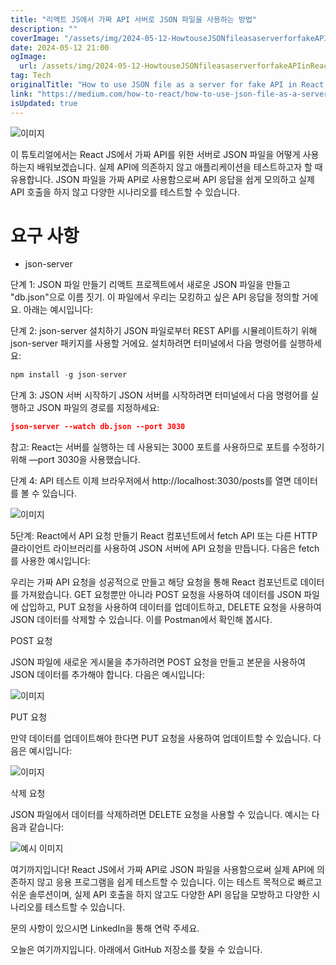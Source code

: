 ```yaml
---
title: "리액트 JS에서 가짜 API 서버로 JSON 파일을 사용하는 방법"
description: ""
coverImage: "/assets/img/2024-05-12-HowtouseJSONfileasaserverforfakeAPIinReactJS_0.png"
date: 2024-05-12 21:00
ogImage: 
  url: /assets/img/2024-05-12-HowtouseJSONfileasaserverforfakeAPIinReactJS_0.png
tag: Tech
originalTitle: "How to use JSON file as a server for fake API in React JS"
link: "https://medium.com/how-to-react/how-to-use-json-file-as-a-server-for-fake-api-in-react-js-6b72606023b7"
isUpdated: true
---
```





![이미지](/assets/img/2024-05-12-HowtouseJSONfileasaserverforfakeAPIinReactJS_0.png)

이 튜토리얼에서는 React JS에서 가짜 API를 위한 서버로 JSON 파일을 어떻게 사용하는지 배워보겠습니다. 실제 API에 의존하지 않고 애플리케이션을 테스트하고자 할 때 유용합니다. JSON 파일을 가짜 API로 사용함으로써 API 응답을 쉽게 모의하고 실제 API 호출을 하지 않고 다양한 시나리오를 테스트할 수 있습니다.

# 요구 사항

- json-server



단계 1: JSON 파일 만들기
리액트 프로젝트에서 새로운 JSON 파일을 만들고 "db.json"으로 이름 짓기. 이 파일에서 우리는 모킹하고 싶은 API 응답을 정의할 거에요. 아래는 예시입니다:

단계 2: json-server 설치하기
JSON 파일로부터 REST API를 시뮬레이트하기 위해 json-server 패키지를 사용할 거에요. 설치하려면 터미널에서 다음 명령어를 실행하세요:

```js
npm install -g json-server
```

단계 3: JSON 서버 시작하기
JSON 서버를 시작하려면 터미널에서 다음 명령어를 실행하고 JSON 파일의 경로를 지정하세요:



```json
json-server --watch db.json --port 3030
```

참고: React는 서버를 실행하는 데 사용되는 3000 포트를 사용하므로 포트를 수정하기 위해 —port 3030을 사용했습니다.

단계 4: API 테스트
이제 브라우저에서 http://localhost:3030/posts를 열면 데이터를 볼 수 있습니다.

![이미지](/assets/img/2024-05-12-HowtouseJSONfileasaserverforfakeAPIinReactJS_1.png)



5단계: React에서 API 요청 만들기
React 컴포넌트에서 fetch API 또는 다른 HTTP 클라이언트 라이브러리를 사용하여 JSON 서버에 API 요청을 만듭니다. 다음은 fetch를 사용한 예시입니다:

우리는 가짜 API 요청을 성공적으로 만들고 해당 요청을 통해 React 컴포넌트로 데이터를 가져왔습니다. GET 요청뿐만 아니라 POST 요청을 사용하여 데이터를 JSON 파일에 삽입하고, PUT 요청을 사용하여 데이터를 업데이트하고, DELETE 요청을 사용하여 JSON 데이터를 삭제할 수 있습니다. 이를 Postman에서 확인해 봅시다.

POST 요청

JSON 파일에 새로운 게시물을 추가하려면 POST 요청을 만들고 본문을 사용하여 JSON 데이터를 추가해야 합니다. 다음은 예시입니다:



![이미지](/assets/img/2024-05-12-HowtouseJSONfileasaserverforfakeAPIinReactJS_2.png)

PUT 요청

만약 데이터를 업데이트해야 한다면 PUT 요청을 사용하여 업데이트할 수 있습니다. 다음은 예시입니다:

![이미지](/assets/img/2024-05-12-HowtouseJSONfileasaserverforfakeAPIinReactJS_3.png)



삭제 요청

JSON 파일에서 데이터를 삭제하려면 DELETE 요청을 사용할 수 있습니다. 예시는 다음과 같습니다:

![예시 이미지](/assets/img/2024-05-12-HowtouseJSONfileasaserverforfakeAPIinReactJS_4.png)

여기까지입니다! React JS에서 가짜 API로 JSON 파일을 사용함으로써 실제 API에 의존하지 않고 응용 프로그램을 쉽게 테스트할 수 있습니다. 이는 테스트 목적으로 빠르고 쉬운 솔루션이며, 실제 API 호출을 하지 않고도 다양한 API 응답을 모방하고 다양한 시나리오를 테스트할 수 있습니다.



문의 사항이 있으시면 LinkedIn을 통해 연락 주세요.

오늘은 여기까지입니다. 아래에서 GitHub 저장소를 찾을 수 있습니다.